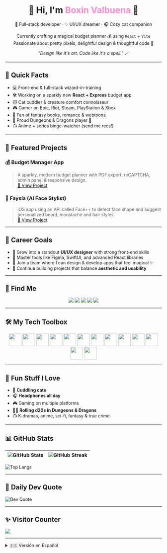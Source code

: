 <h1 align="center">🌟 Hi, I'm <span style="color:#ff8ccf">Boxin Valbuena</span> 🐾</h1>

<p align="center">
  🧁 Full-stack developer · ✨ UI/UX dreamer · 🎧 Cozy cat companion
</p>

<p align="center">
  Currently crafting a magical budget planner 💰 using <code>React</code> + <code>Vite</code>  
  Passionate about pretty pixels, delightful design & thoughtful code 💖
</p>

<p align="center"><em>"Design like it's art. Code like it's a spell." 🪄</em></p>

---

## 🌈 Quick Facts
- 💻 Front-end & full-stack wizard-in-training
- 🛠 Working on a sparkly new **React + Express** budget app
- 🐱 Cat cuddler & creature comfort connoisseur
- 🎮 Gamer on Epic, Riot, Steam, PlayStation & Xbox
- 📖 Fan of fantasy books, romance & webtoons
- 🎲 Proud Dungeons & Dragons player 🐉
- 📺 Anime + series binge-watcher (send me recs!)

---

## 📌 Featured Projects

### 💰 Budget Manager App  
> A sparkly, modern budget planner with PDF export, reCAPTCHA, admin panel & responsive design.  
[🔗 View Project](https://github.com/BValbuena/budget-manager)

### 💫 Faysia (AI Face Stylist)  
> iOS app using an API called Face++ to detect face shape and suggest personalized beard, moustache and hair styles.  
[🔗 View Project](https://github.com/BValbuena/PFC-Faysia)

---

## 🎯 Career Goals
- 🌟 Grow into a standout **UI/UX designer** with strong front-end skills  
- 🧠 Master tools like Figma, SwiftUI, and advanced React libraries  
- 💼 Join a team where I can design & develop apps that feel magical ✨  
- 🧩 Continue building projects that balance **aesthetic and usability**

---

## 💌 Find Me

<p align="center">
  <a href="https://instagram.com/@bo_valbuena"><img src="https://img.shields.io/badge/Instagram-%23E4405F.svg?style=flat&logo=instagram&logoColor=white"/></a>
  <a href="https://www.linkedin.com/in/boxin-valbuena-hutchings-2b83992a3/"><img src="https://img.shields.io/badge/LinkedIn-%230077B5.svg?style=flat&logo=linkedin&logoColor=white"/></a>
  <a href="https://twitch.tv/bssapphire"><img src="https://img.shields.io/badge/Twitch-%239146FF.svg?style=flat&logo=twitch&logoColor=white"/></a>
  <a href="https://x.com/BSSapphire8"><img src="https://img.shields.io/badge/X-%23000000.svg?style=flat&logo=X&logoColor=white"/></a>
  <a href="mailto:boxinvalbuena@gmail.com"><img src="https://img.shields.io/badge/Email-D14836?style=flat&logo=gmail&logoColor=white"/></a>
</p>

---

## 🛠️ My Tech Toolbox

<p align="center">
  <img src="https://cdn.jsdelivr.net/gh/devicons/devicon/icons/react/react-original.svg" width="40"/>
  <img src="https://cdn.jsdelivr.net/gh/devicons/devicon/icons/javascript/javascript-original.svg" width="40"/>
  <img src="https://cdn.jsdelivr.net/gh/devicons/devicon/icons/php/php-original.svg" width="40"/>
  <img src="https://cdn.jsdelivr.net/gh/devicons/devicon/icons/java/java-original.svg" width="40"/>
  <img src="https://cdn.jsdelivr.net/gh/devicons/devicon/icons/swift/swift-original.svg" width="40"/>
  <img src="https://cdn.jsdelivr.net/gh/devicons/devicon/icons/mysql/mysql-original.svg" width="40"/>
  <img src="https://cdn.jsdelivr.net/gh/devicons/devicon/icons/postgresql/postgresql-original.svg" width="40"/>
  <img src="https://cdn.jsdelivr.net/gh/devicons/devicon/icons/firebase/firebase-plain.svg" width="40"/>
  <img src="https://cdn.jsdelivr.net/gh/devicons/devicon/icons/github/github-original.svg" width="40"/>
  <img src="https://cdn.jsdelivr.net/gh/devicons/devicon/icons/html5/html5-original.svg" width="40"/>
  <img src="https://cdn.jsdelivr.net/gh/devicons/devicon/icons/css3/css3-original.svg" width="40"/>
  <img src="https://cdn.jsdelivr.net/gh/devicons/devicon/icons/bootstrap/bootstrap-plain.svg" width="40"/>
  <img src="https://cdn.jsdelivr.net/gh/devicons/devicon/icons/figma/figma-original.svg" width="40"/>
</p>

---

## 🧁 Fun Stuff I Love
- 🐾 **Cuddling cats**
- 🎧 **Headphones all day**
- 🎮 Gaming on multiple platforms
- 🧙‍♂️ **Rolling d20s in Dungeons & Dragons**
- 📺 K-dramas, anime, sci-fi, fantasy & true crime

---

## 📊 GitHub Stats

| ![GitHub Stats](https://github-readme-stats.vercel.app/api?username=BValbuena&theme=radical&show_icons=true&hide_border=false) | ![GitHub Streak](https://streak-stats.demolab.com/?user=BValbuena&theme=radical&hide_border=false) |
|:--:|:--:|

![Top Langs](https://github-readme-stats.vercel.app/api/top-langs/?username=BValbuena&layout=compact&theme=radical&hide_border=false)

---

## 🧠 Daily Dev Quote
![Dev Quote](https://quotes-github-readme.vercel.app/api?type=horizontal&theme=tokyonight)

---

## ✨ Visitor Counter
[![](https://visitcount.itsvg.in/api?id=BValbuena&icon=5&color=6)](https://visitcount.itsvg.in)

---

<details>
  <summary>🇪🇸 Versión en Español</summary>

## ✨ ¡Hola! Soy Boxin Valbuena

Desarrollador full-stack creativo con alma de diseñador, amante de los gatos 🐱 y fan de todo lo bonito.

### 💫 Sobre mí
- 🔧 Desarrollo una app de presupuestos con React + Express.
- 💖 Apasionado por el diseño UI/UX y el desarrollo frontend.
- 🎮 Gamer en Riot, Steam, Epic, PS y Xbox.
- 🧙‍♂️ Juego Dungeons & Dragons y creo mundos mágicos.
- 📺 Amante de las series, el anime y las historias épicas.

### 🚀 Objetivos
- Crecer como diseñador UI/UX con skills fullstack.
- Trabajar con equipos que valoran la estética y la funcionalidad.

</details>
